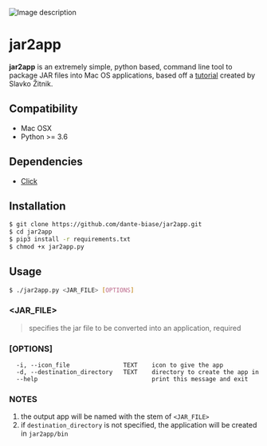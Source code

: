 ![Image description](https://i.ibb.co/mNy4nns/banner.png)


# jar2app

**jar2app** is an extremely simple, python based, command line tool to package JAR files into Mac OS applications, based off a [tutorial](http://www.zitnik.si/wordpress/2016/02/21/creat.ing-a-mac-os-app-from-a-runnable-jar-file/) created by Slavko Žitnik.

## Compatibility
- Mac OSX
- Python >= 3.6

## Dependencies
- [Click](https://click.palletsprojects.com/en/7.x/#documentation)

## Installation

```bash
$ git clone https://github.com/dante-biase/jar2app.git
$ cd jar2app
$ pip3 install -r requirements.txt
$ chmod +x jar2app.py
```

## Usage

```bash
$ ./jar2app.py <JAR_FILE> [OPTIONS]
```

### <JAR_FILE>
> specifies the jar file to be converted into an application, required

### [OPTIONS]
```
  -i, --icon_file               TEXT    icon to give the app
  -d, --destination_directory   TEXT    directory to create the app in
  --help                                print this message and exit
```
### NOTES
1. the output app will be named with the stem of `<JAR_FILE>`
2. if `destination_directory` is not specified, the application will be created in `jar2app/bin`
